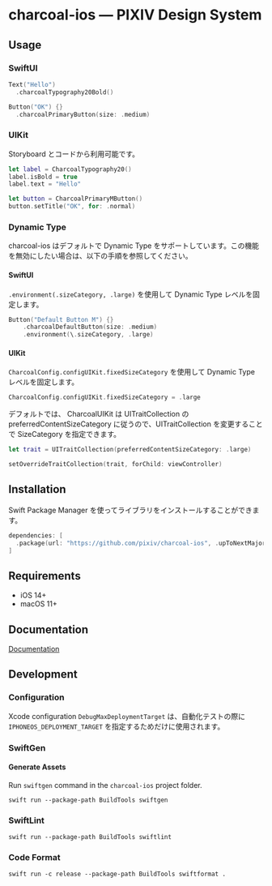 # charcoal-ios ― PIXIV Design System

## Usage

### SwiftUI

```swift
Text("Hello")
  .charcoalTypography20Bold()

Button("OK") {}
  .charcoalPrimaryButton(size: .medium)
```

### UIKit

Storyboard とコードから利用可能です。

```swift
let label = CharcoalTypography20()
label.isBold = true
label.text = "Hello"

let button = CharcoalPrimaryMButton()
button.setTitle("OK", for: .normal)
```

### Dynamic Type

charcoal-ios はデフォルトで Dynamic Type をサポートしています。この機能を無効にしたい場合は、以下の手順を参照してください。

#### SwiftUI

`.environment(.sizeCategory, .large)` を使用して Dynamic Type レベルを固定します。

```swift
Button("Default Button M") {}
    .charcoalDefaultButton(size: .medium)
    .environment(\.sizeCategory, .large)
```

#### UIKit
`CharcoalConfig.configUIKit.fixedSizeCategory` を使用して Dynamic Type レベルを固定します。

```swift
CharcoalConfig.configUIKit.fixedSizeCategory = .large
```

デフォルトでは、 CharcoalUIKit は UITraitCollection の preferredContentSizeCategory に従うので、UITraitCollection を変更することで SizeCategory を指定できます。

```swift
let trait = UITraitCollection(preferredContentSizeCategory: .large)

setOverrideTraitCollection(trait, forChild: viewController)
```



## Installation

Swift Package Manager を使ってライブラリをインストールすることができます。

```swift
dependencies: [
  .package(url: "https://github.com/pixiv/charcoal-ios", .upToNextMajor(from: "1.0.0"))
]
```

## Requirements

- iOS 14+
- macOS 11+

## Documentation

[Documentation](https://pixiv.github.io/charcoal-ios/documentation/charcoal/)

## Development

### Configuration

Xcode configuration `DebugMaxDeploymentTarget` は、自動化テストの際に `IPHONEOS_DEPLOYMENT_TARGET` を指定するためだけに使用されます。

### SwiftGen

#### Generate Assets

Run `swiftgen` command in the `charcoal-ios` project folder.

```
swift run --package-path BuildTools swiftgen
```

### SwiftLint

```
swift run --package-path BuildTools swiftlint
```

### Code Format

```
swift run -c release --package-path BuildTools swiftformat .
```
